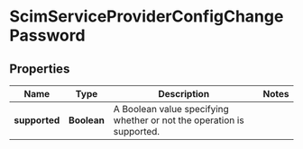 

# ScimServiceProviderConfigChangePassword

## Properties

Name | Type | Description | Notes
------------ | ------------- | ------------- | -------------
**supported** | **Boolean** | A Boolean value specifying whether or not the operation is supported. | 




